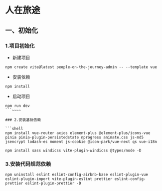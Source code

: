 # 人在旅途

## 一、初始化

### 1.项目初始化

- 新建项目

```shell
npm create vite@latest people-on-the-journey-admin -- --template vue
```

- 安装依赖

```shell
npm install
```

- 启动项目

```shell
npm run dev
```~~~~

### 2.安装基础依赖

```shell
npm install vue-router axios element-plus @element-plus/icons-vue pinia pinia-plugin-persistedstate nprogress animate.css js-md5 jsencrypt lodash-es moment js-cookie @icon-park/vue-next qs vue-i18n

npm install sass windicss vite-plugin-windicss @types/node -D
```

### 3.安装代码规范依赖

```shell
npm uninstall eslint eslint-config-airbnb-base eslint-plugin-vue eslint-plugin-import vite-plugin-eslint prettier eslint-config-prettier eslint-plugin-prettier -D
```

